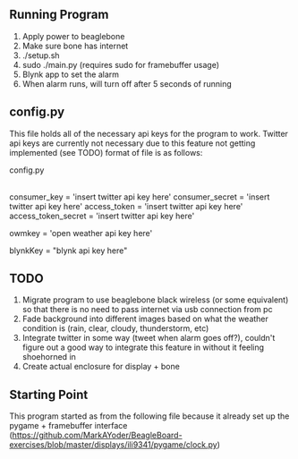 ## Running Program
1. Apply power to beaglebone
2. Make sure bone has internet
3. ./setup.sh
4. sudo ./main.py (requires sudo for framebuffer usage)
5. Blynk app to set the alarm
6. When alarm runs, will turn off after 5 seconds of running

## config.py
This file holds all of the necessary api keys for the program to work. Twitter api keys are currently not necessary due to this feature not getting implemented (see TODO)
format of file is as follows:

config.py <br /><br />

consumer_key = 'insert twitter api key here'
consumer_secret = 'insert twitter api key here'
access_token = 'insert twitter api key here'
access_token_secret =  'insert twitter api key here'
   
owmkey = 'open weather api key here'

blynkKey = "blynk api key here"


## TODO
1. Migrate program to use beaglebone black wireless (or some equivalent) so that there is no need to pass internet via usb connection from pc
2. Fade background into different images based on what the weather condition is (rain, clear, cloudy, thunderstorm, etc)
3. Integrate twitter in some way (tweet when alarm goes off?), couldn't figure out a good way to integrate this feature in without it feeling shoehorned in
4. Create actual enclosure for display + bone

## Starting Point
This program started as from the following file because it already set up the pygame + framebuffer interface (https://github.com/MarkAYoder/BeagleBoard-exercises/blob/master/displays/ili9341/pygame/clock.py)
